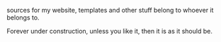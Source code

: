 sources for my website, templates and other stuff belong to whoever it belongs to.

Forever under construction, unless you like it, then it is as it should be.
